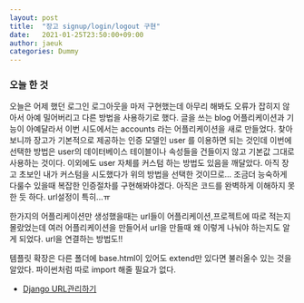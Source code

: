 ```yaml
---
layout: post
title:  "장고 signup/login/logout 구현"
date:   2021-01-25T23:50:00+09:00
author: jaeuk
categories: Dummy
---
```


### **오늘 한 것**
오늘은 어제 했던 로그인 로그아웃을 마저 구현했는데 아무리 해봐도 오류가 잡히지 않아서 아예 밀어버리고 다른 방법을 사용하기로 했다.
글을 쓰는 blog 어플리케이션과 기능이 아예달라서 이번 시도에서는 accounts  라는 어플리케이션을 새로 만들었다.
찾아보니까 장고가 기본적으로 제공하는 인증 모델인 user 를 이용하면 되는 것인데 이번에 선택한 방법은 user의 데이터베이스 테이블이나 속성들을 건들이지 않고 기본값 그대로 사용하는 것이다. 
이외에도 user 자체를 커스텀 하는 방법도 있음을 깨달았다.
아직 장고 초보인 내가 커스텀을 시도했다가 위의 방법을 선택한 것이므로... 조금더 능숙하게 다룰수 있을때 복잡한 인증절차를 구현해봐야겠다.
아직은 코드를 완벽하게 이해하지 못한 듯 하다. url설정이 특히...ㅠ

한가지의 어플리케이션만 생성했을때는 url들이 어플리케이션,프로젝트에 따로 적는지 몰랐었는데 여러 어플리케이션을 만들어서 url을 만들때 왜 이렇게 나눠야 하는지도 알게 되었다. url을 연결하는 방법도!!

템플릿 확장은 다른 폴더에 base.html이 있어도  extend만 있다면 불러올수 있는 것을 알았다. 파이썬처럼 따로 import 해줄 필요가 없다.




- [Django URL관리하기 ](https://nyanguk.tistory.com/27)
